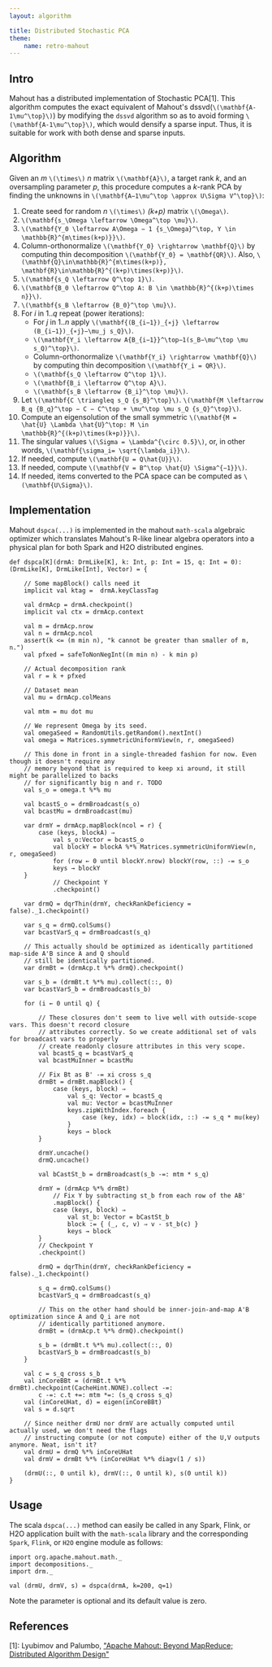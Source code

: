 ```yaml
---
layout: algorithm

title: Distributed Stochastic PCA
theme:
    name: retro-mahout
---
```



## Intro

Mahout has a distributed implementation of Stochastic PCA[1]. This algorithm computes the exact equivalent of Mahout's dssvd(`\(\mathbf{A-1\mu^\top}\)`) by modifying the `dssvd` algorithm so as to avoid forming `\(\mathbf{A-1\mu^\top}\)`, which would densify a sparse input. Thus, it is suitable for work with both dense and sparse inputs.

## Algorithm

Given an *m* `\(\times\)` *n* matrix `\(\mathbf{A}\)`, a target rank *k*, and an oversampling parameter *p*, this procedure computes a *k*-rank PCA by finding the unknowns in `\(\mathbf{A−1\mu^\top \approx U\Sigma V^\top}\)`:

1. Create seed for random *n* `\(\times\)` *(k+p)* matrix `\(\Omega\)`.
2. `\(\mathbf{s_\Omega \leftarrow \Omega^\top \mu}\)`.
3. `\(\mathbf{Y_0 \leftarrow A\Omega − 1 {s_\Omega}^\top, Y \in \mathbb{R}^{m\times(k+p)}}\)`.
4. Column-orthonormalize `\(\mathbf{Y_0} \rightarrow \mathbf{Q}\)` by computing thin decomposition `\(\mathbf{Y_0} = \mathbf{QR}\)`. Also, `\(\mathbf{Q}\in\mathbb{R}^{m\times(k+p)}, \mathbf{R}\in\mathbb{R}^{(k+p)\times(k+p)}\)`.
5. `\(\mathbf{s_Q \leftarrow Q^\top 1}\)`.
6. `\(\mathbf{B_0 \leftarrow Q^\top A: B \in \mathbb{R}^{(k+p)\times n}}\)`.
7. `\(\mathbf{s_B \leftarrow {B_0}^\top \mu}\)`.
8. For *i* in 1..*q* repeat (power iterations):
    - For *j* in 1..*n* apply `\(\mathbf{(B_{i−1})_{∗j} \leftarrow (B_{i−1})_{∗j}−\mu_j s_Q}\)`.
    - `\(\mathbf{Y_i \leftarrow A{B_{i−1}}^\top−1(s_B−\mu^\top \mu s_Q)^\top}\)`.
    - Column-orthonormalize `\(\mathbf{Y_i} \rightarrow \mathbf{Q}\)` by computing thin decomposition `\(\mathbf{Y_i = QR}\)`.
    - `\(\mathbf{s_Q \leftarrow Q^\top 1}\)`.
    - `\(\mathbf{B_i \leftarrow Q^\top A}\)`.
    - `\(\mathbf{s_B \leftarrow {B_i}^\top \mu}\)`.
9. Let `\(\mathbf{C \triangleq s_Q {s_B}^\top}\)`. `\(\mathbf{M \leftarrow B_q {B_q}^\top − C − C^\top + \mu^\top \mu s_Q {s_Q}^\top}\)`.
10. Compute an eigensolution of the small symmetric `\(\mathbf{M = \hat{U} \Lambda \hat{U}^\top: M \in \mathbb{R}^{(k+p)\times(k+p)}}\)`.
11. The singular values `\(\Sigma = \Lambda^{\circ 0.5}\)`, or, in other words, `\(\mathbf{\sigma_i= \sqrt{\lambda_i}}\)`.
12. If needed, compute `\(\mathbf{U = Q\hat{U}}\)`.
13. If needed, compute `\(\mathbf{V = B^\top \hat{U} \Sigma^{−1}}\)`.
14. If needed, items converted to the PCA space can be computed as `\(\mathbf{U\Sigma}\)`.

## Implementation

Mahout `dspca(...)` is implemented in the mahout `math-scala` algebraic optimizer which translates Mahout's R-like linear algebra operators into a physical plan for both Spark and H2O distributed engines.

    def dspca[K](drmA: DrmLike[K], k: Int, p: Int = 15, q: Int = 0): 
    (DrmLike[K], DrmLike[Int], Vector) = {

        // Some mapBlock() calls need it
        implicit val ktag =  drmA.keyClassTag

        val drmAcp = drmA.checkpoint()
        implicit val ctx = drmAcp.context

        val m = drmAcp.nrow
    	val n = drmAcp.ncol
        assert(k <= (m min n), "k cannot be greater than smaller of m, n.")
        val pfxed = safeToNonNegInt((m min n) - k min p)

        // Actual decomposition rank
        val r = k + pfxed

        // Dataset mean
        val mu = drmAcp.colMeans

        val mtm = mu dot mu

        // We represent Omega by its seed.
        val omegaSeed = RandomUtils.getRandom().nextInt()
        val omega = Matrices.symmetricUniformView(n, r, omegaSeed)

        // This done in front in a single-threaded fashion for now. Even though it doesn't require any
        // memory beyond that is required to keep xi around, it still might be parallelized to backs
        // for significantly big n and r. TODO
        val s_o = omega.t %*% mu

        val bcastS_o = drmBroadcast(s_o)
        val bcastMu = drmBroadcast(mu)

        var drmY = drmAcp.mapBlock(ncol = r) {
            case (keys, blockA) ⇒
                val s_o:Vector = bcastS_o
                val blockY = blockA %*% Matrices.symmetricUniformView(n, r, omegaSeed)
                for (row ← 0 until blockY.nrow) blockY(row, ::) -= s_o
                keys → blockY
        }
                // Checkpoint Y
                .checkpoint()

        var drmQ = dqrThin(drmY, checkRankDeficiency = false)._1.checkpoint()

        var s_q = drmQ.colSums()
        var bcastVarS_q = drmBroadcast(s_q)

        // This actually should be optimized as identically partitioned map-side A'B since A and Q should
        // still be identically partitioned.
        var drmBt = (drmAcp.t %*% drmQ).checkpoint()

        var s_b = (drmBt.t %*% mu).collect(::, 0)
        var bcastVarS_b = drmBroadcast(s_b)

        for (i ← 0 until q) {

            // These closures don't seem to live well with outside-scope vars. This doesn't record closure
            // attributes correctly. So we create additional set of vals for broadcast vars to properly
            // create readonly closure attributes in this very scope.
            val bcastS_q = bcastVarS_q
            val bcastMuInner = bcastMu

            // Fix Bt as B' -= xi cross s_q
            drmBt = drmBt.mapBlock() {
                case (keys, block) ⇒
                    val s_q: Vector = bcastS_q
                    val mu: Vector = bcastMuInner
                    keys.zipWithIndex.foreach {
                        case (key, idx) ⇒ block(idx, ::) -= s_q * mu(key)
                    }
                    keys → block
            }

            drmY.uncache()
            drmQ.uncache()

            val bCastSt_b = drmBroadcast(s_b -=: mtm * s_q)

            drmY = (drmAcp %*% drmBt)
                // Fix Y by subtracting st_b from each row of the AB'
                .mapBlock() {
                case (keys, block) ⇒
                    val st_b: Vector = bCastSt_b
                    block := { (_, c, v) ⇒ v - st_b(c) }
                    keys → block
            }
            // Checkpoint Y
            .checkpoint()

            drmQ = dqrThin(drmY, checkRankDeficiency = false)._1.checkpoint()

            s_q = drmQ.colSums()
            bcastVarS_q = drmBroadcast(s_q)

            // This on the other hand should be inner-join-and-map A'B optimization since A and Q_i are not
            // identically partitioned anymore.
            drmBt = (drmAcp.t %*% drmQ).checkpoint()

            s_b = (drmBt.t %*% mu).collect(::, 0)
            bcastVarS_b = drmBroadcast(s_b)
        }

        val c = s_q cross s_b
        val inCoreBBt = (drmBt.t %*% drmBt).checkpoint(CacheHint.NONE).collect -=:
            c -=: c.t +=: mtm *=: (s_q cross s_q)
        val (inCoreUHat, d) = eigen(inCoreBBt)
        val s = d.sqrt

        // Since neither drmU nor drmV are actually computed until actually used, we don't need the flags
        // instructing compute (or not compute) either of the U,V outputs anymore. Neat, isn't it?
        val drmU = drmQ %*% inCoreUHat
        val drmV = drmBt %*% (inCoreUHat %*% diagv(1 / s))

        (drmU(::, 0 until k), drmV(::, 0 until k), s(0 until k))
    }

## Usage

The scala `dspca(...)` method can easily be called in any Spark, Flink, or H2O application built with the `math-scala` library and the corresponding `Spark`, `Flink`, or `H2O` engine module as follows:

    import org.apache.mahout.math._
    import decompositions._
    import drm._
    
    val (drmU, drmV, s) = dspca(drmA, k=200, q=1)

Note the parameter is optional and its default value is zero.
 
## References

[1]: Lyubimov and Palumbo, ["Apache Mahout: Beyond MapReduce; Distributed Algorithm Design"](https://www.amazon.com/Apache-Mahout-MapReduce-Dmitriy-Lyubimov/dp/1523775785)

